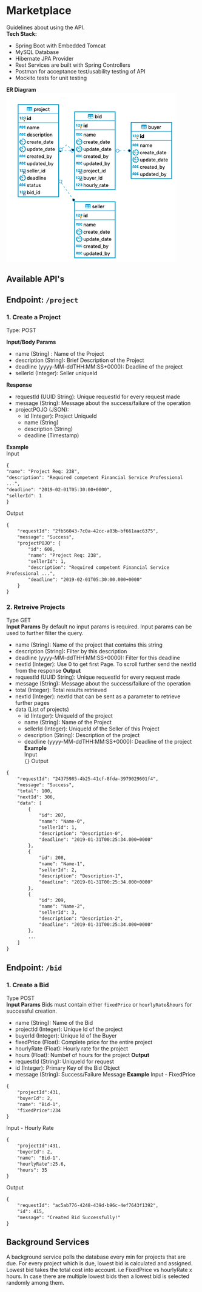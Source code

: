# Marketplace
Guidelines about using the API. <br/>
**Tech Stack:**
- Spring Boot with Embedded Tomcat
- MySQL Database
- Hibernate JPA Provider
- Rest Services are built with Spring Controllers
- Postman for acceptance test/usability testing of API
- Mockito tests for unit testing

**ER Diagram** <br/>
![alt text](https://github.com/asthinasthi/marketplace/blob/master/architecture/ERDiagram.png "ER Diagram")

## Available API's

## Endpoint: ```/project``` 
### 1. Create a Project <br/>
Type: POST

**Input/Body Params**
- name (String) : Name of the Project
- description (String): Brief Description of the Project
- deadline (yyyy-MM-ddTHH:MM:SS+0000): Deadline of the project
- sellerId (Integer): Seller uniqueId

**Response**
- requestId (UUID String): Unique requestId for every request made
- message (String): Message about the success/failure of the operation
- projectPOJO (JSON):
  - id (Integer): Project UniqueId
  - name (String)
  - description (String)
  - deadline (Timestamp)

**Example** <br/>
Input
```
{
"name": "Project Req: 238",
"description": "Required competent Financial Service Professional ...",
"deadline": "2019-02-01T05:30:00+0000",
"sellerId": 1
}
```
Output
```
{
    "requestId": "2fb56043-7c0a-42cc-a03b-bf661aac6375",
    "message": "Success",
    "projectPOJO": {
        "id": 608,
        "name": "Project Req: 238",
        "sellerId": 1,
        "description": "Required competent Financial Service Professional ...",
        "deadline": "2019-02-01T05:30:00.000+0000"
    }
}
```
### 2. Retreive Projects
Type GET <br/>
**Input Params**
By default no input params is required. Input params can be used to further filter the query.
- name (String): Name of the project that contains this string
- description (String): Filter by this description
- deadline (yyyy-MM-ddTHH:MM:SS+0000): Filter for this deadline
- nextId (Integer): Use 0 to get first Page. To scroll further send the nextId from the response
**Output**
- requestId (UUID String): Unique requestId for every request made
- message (String): Message about the success/failure of the operation
- total (Integer): Total results retrieved
- nextId (Integer): nextId that can be sent as a parameter to retrieve further pages
- data (List of projects)
  - id (Integer): UniqueId of the project
  - name (String): Name of the Project
  - sellerId (Integer): UniqueId of the Seller of this Project
  - description (String): Description of the project
  - deadline (yyyy-MM-ddTHH:MM:SS+0000): Deadline of the project
**Example** <br/>
Input <br/>
```{}```
Output
```
{
    "requestId": "24375985-4b25-41cf-8fda-3979029601f4",
    "message": "Success",
    "total": 100,
    "nextId": 306,
    "data": [
        {
            "id": 207,
            "name": "Name-0",
            "sellerId": 1,
            "description": "Description-0",
            "deadline": "2019-01-31T00:25:34.000+0000"
        },
        {
            "id": 208,
            "name": "Name-1",
            "sellerId": 2,
            "description": "Description-1",
            "deadline": "2019-01-31T00:25:34.000+0000"
        },
        {
            "id": 209,
            "name": "Name-2",
            "sellerId": 3,
            "description": "Description-2",
            "deadline": "2019-01-31T00:25:34.000+0000"
        },
        ...
    ]
}
```
## Endpoint: ```/bid ```
### 1. Create a Bid <br/>
Type POST <br/>
**Input Params**
Bids must contain either ```fixedPrice``` or ```hourlyRate```&```hours``` for successful creation.
- name (String): Name of the Bid 
- projectId (Integer): Unique Id of the project
- buyerId (Integer): Unique Id of the Buyer
- fixedPrice (Float): Complete price for the entire project
- hourlyRate (Float): Hourly rate for the project
- hours (Float): Numbef of hours for the project
**Output**
- requestId (String): UniqueId for request
- id (Integer): Primary Key of the Bid Object
- message (String): Success/Failure Message
**Example**
Input - FixedPrice
```
{
	"projectId":431,
	"buyerId": 2,
	"name": "Bid-1",
	"fixedPrice":234
}
```
Input - Hourly Rate
```
{
	"projectId":431,
	"buyerId": 2,
	"name": "Bid-1",
	"hourlyRate":25.6,
  	"hours": 35
}
```
Output
```
{
    "requestId": "ac5ab776-4248-439d-b96c-4ef7643f1392",
    "id": 415,
    "message": "Created Bid Successfully!"
}
```

## Background Services
A background service polls the database every min for projects that are due. For every project which is due, lowest bid is calculated and assigned. Lowest bid takes the total cost into account. i.e FixedPrice vs hourlyRate x hours. In case there are multiple lowest bids then a lowest bid is selected randomly among them.
